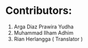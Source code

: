 # Contributors:

1.  Arga Diaz Prawira Yudha
2.  Muhammad Ilham Adhim
3.  Rian Herlangga ( Translator )
